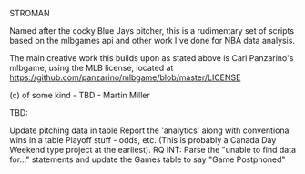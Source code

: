 STROMAN

Named after the cocky Blue Jays pitcher, this is a rudimentary set 
of scripts based on the mlbgames api and other work I've done 
for NBA data analysis. 

The main creative work this builds upon as stated above is Carl Panzarino's
mlbgame, using the MLB license, located at https://github.com/panzarino/mlbgame/blob/master/LICENSE

(c) of some kind - TBD - Martin Miller

TBD:

Update pitching data in table
Report the 'analytics' along with conventional wins in a table
Playoff stuff - odds, etc. (This is probably a Canada Day Weekend type project at the earliest).
RQ INT: Parse the "unable to find data for..." statements and update the Games table to say "Game Postphoned"


